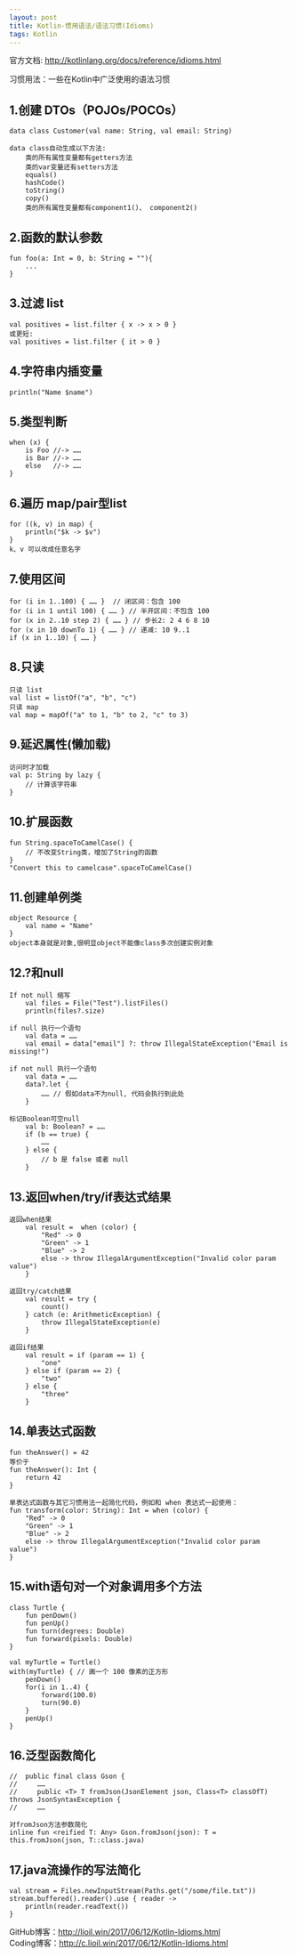 ```yaml
---
layout: post
title: Kotlin-惯用语法/语法习惯(Idioms)
tags: Kotlin
---
```

官方文档: http://kotlinlang.org/docs/reference/idioms.html

习惯用法：一些在Kotlin中广泛使用的语法习惯

## 1.创建 DTOs（POJOs/POCOs）
    data class Customer(val name: String, val email: String)

    data class自动生成以下方法:
        类的所有属性变量都有getters方法
        类的var变量还有setters方法
        equals()
        hashCode()
        toString()
        copy()
        类的所有属性变量都有component1()、 component2()

## 2.函数的默认参数
    fun foo(a: Int = 0, b: String = ""){
        ...
    }

## 3.过滤 list
    val positives = list.filter { x -> x > 0 }
    或更短:
    val positives = list.filter { it > 0 }

## 4.字符串内插变量    
    println("Name $name")

## 5.类型判断
    when (x) {
        is Foo //-> ……
        is Bar //-> ……
        else   //-> ……
    }

## 6.遍历 map/pair型list
    for ((k, v) in map) {
        println("$k -> $v")
    }
    k、v 可以改成任意名字

## 7.使用区间
    for (i in 1..100) { …… }  // 闭区间：包含 100
    for (i in 1 until 100) { …… } // 半开区间：不包含 100
    for (x in 2..10 step 2) { …… } // 步长2: 2 4 6 8 10
    for (x in 10 downTo 1) { …… } // 递减: 10 9..1
    if (x in 1..10) { …… }

## 8.只读
    只读 list    
    val list = listOf("a", "b", "c")
    只读 map
    val map = mapOf("a" to 1, "b" to 2, "c" to 3)

## 9.延迟属性(懒加载)
    访问时才加载
    val p: String by lazy {
        // 计算该字符串
    }

## 10.扩展函数
    fun String.spaceToCamelCase() {
        // 不改变String类，增加了String的函数
    }
    "Convert this to camelcase".spaceToCamelCase()

## 11.创建单例类
    object Resource {
        val name = "Name"
    }
    object本身就是对象,很明显object不能像class多次创建实例对象

## 12.?和null
    If not null 缩写
        val files = File("Test").listFiles()
        println(files?.size)

    if null 执行一个语句
        val data = ……
        val email = data["email"] ?: throw IllegalStateException("Email is missing!")

    if not null 执行一个语句
        val data = ……
        data?.let {
            …… // 假如data不为null, 代码会执行到此处
        }
    
    标记Boolean可空null
        val b: Boolean? = ……
        if (b == true) {
            ……
        } else {
            // b 是 false 或者 null
        }

## 13.返回when/try/if表达式结果
    返回when结果   
        val result =  when (color) {
            "Red" -> 0
            "Green" -> 1
            "Blue" -> 2
            else -> throw IllegalArgumentException("Invalid color param value")
        }
  
    返回try/catch结果
        val result = try {
            count()
        } catch (e: ArithmeticException) {
            throw IllegalStateException(e)
        }

    返回if结果
        val result = if (param == 1) {
            "one"
        } else if (param == 2) {
            "two"
        } else {
            "three"
        }

## 14.单表达式函数
    fun theAnswer() = 42
    等价于
    fun theAnswer(): Int {
        return 42
    }

    单表达式函数与其它习惯用法一起简化代码，例如和 when 表达式一起使用：
    fun transform(color: String): Int = when (color) {
        "Red" -> 0
        "Green" -> 1
        "Blue" -> 2
        else -> throw IllegalArgumentException("Invalid color param value")
    }

## 15.with语句对一个对象调用多个方法
    class Turtle {
        fun penDown()
        fun penUp()
        fun turn(degrees: Double)
        fun forward(pixels: Double)
    }

    val myTurtle = Turtle()
    with(myTurtle) { // 画一个 100 像素的正方形
        penDown()
        for(i in 1..4) {
            forward(100.0)
            turn(90.0)
        }
        penUp()
    }

## 16.泛型函数简化
    //  public final class Gson {
    //     ……
    //     public <T> T fromJson(JsonElement json, Class<T> classOfT) throws JsonSyntaxException {
    //     ……

    对fromJson方法参数简化
    inline fun <reified T: Any> Gson.fromJson(json): T = this.fromJson(json, T::class.java)

## 17.java流操作的写法简化
    val stream = Files.newInputStream(Paths.get("/some/file.txt"))
    stream.buffered().reader().use { reader ->
        println(reader.readText())
    }

GitHub博客：http://lioil.win/2017/06/12/Kotlin-Idioms.html   
Coding博客：http://c.lioil.win/2017/06/12/Kotlin-Idioms.html
